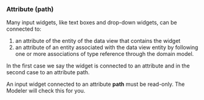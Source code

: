 ### Attribute (path)

Many input widgets, like text boxes and drop-down widgets, can be connected to:

1. an attribute of the entity of the data view that contains the widget
2. an attribute of an entity associated with the data view entity by following one or more associations of type reference through the domain model.

In the first case we say the widget is connected to an attribute and in the second case to an attribute path.

<div class="alert alert-warning">

An input widget connected to an attribute <strong>path</strong> must be read-only. The Modeler will check this for you.

</div>
